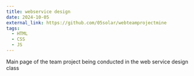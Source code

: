 ```yaml
---
title: webservice design
date: 2024-10-05
external_link: https://github.com/05solar/webteamprojectmine
tags:
  - HTML
  - CSS
  - JS
---
```


Main page of the team project being conducted in the web service design class

<!--more-->

